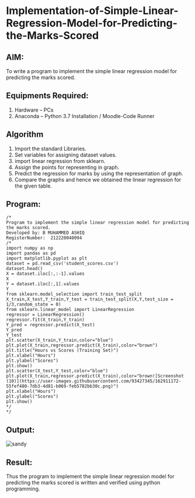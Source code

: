 # Implementation-of-Simple-Linear-Regression-Model-for-Predicting-the-Marks-Scored

## AIM:
To write a program to implement the simple linear regression model for predicting the marks scored.

## Equipments Required:
1. Hardware – PCs
2. Anaconda – Python 3.7 Installation / Moodle-Code Runner

## Algorithm
1. Import the standard Libraries.
2. Set variables for assigning dataset values.
3. import linear regression from sklearn.
4. Assign the points for representing in graph.
5. Predict the regression for marks by using the representation of graph.
6. Compare the graphs and hence we obtained the linear regression for the given table.
 

## Program:
```
/*
Program to implement the simple linear regression model for predicting the marks scored.
Developed by: B MUHAMMED ASHIQ 
RegisterNumber:  212220040094
/*
import numpy as np
import pandas as pd
import matplotlib.pyplot as plt
dataset = pd.read_csv('student_scores.csv')
dataset.head()
X = dataset.iloc[:,:-1].values
X
Y = dataset.iloc[:,1].values
Y
from sklearn.model_selection import train_test_split
X_train,X_test,Y_train,Y_test = train_test_split(X,Y,test_size = 1/3,random_state = 0)
from sklearn.linear_model import LinearRegression
regressor = LinearRegression()
regressor.fit(X_train,Y_train)
Y_pred = regressor.predict(X_test)
Y_pred
Y_test
plt.scatter(X_train,Y_train,color="blue")
plt.plot(X_train,regressor.predict(X_train),color="brown")
plt.title("Hours vs Scores (Training Set)")
plt.xlabel("Hours")
plt.ylabel("Scores")
plt.show()
plt.scatter(X_test,Y_test,color="blue")
plt.plot(X_train,regressor.predict(X_train),color="brown![Screenshot (10)](https://user-images.githubusercontent.com/93427345/162911172-55fef480-7db3-4d81-b069-feb5782bb30c.png)") 
plt.xlabel("Hours")
plt.ylabel("Scores")
plt.show()
*/
*/
```

## Output:
![sandy](https://user-images.githubusercontent.com/104640895/165984008-bced3eb4-55f7-4cd4-9795-6d5056a96ae0.png)



## Result:
Thus the program to implement the simple linear regression model for predicting the marks scored is written and verified using python programming.
